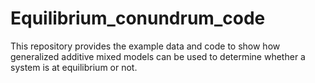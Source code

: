 # Equilibrium_conundrum_code
This repository provides the example data and code to show how generalized additive mixed models can be used to determine whether a system is at equilibrium or not.
